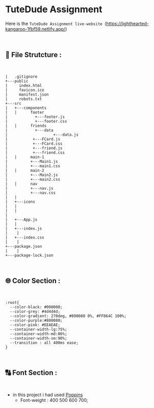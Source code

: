 # TuteDude Assignment

Here is the `TuteDude Assignment live-website
`(https://lighthearted-kangaroo-1fbf59.netlify.app/)

<br/>

## 📁 File Strutcture :

<br/>

```
|   .gitignore
+---public
|     index.html
|     favicon.ico
|     manifest.json
|     robots.txt
+---src
|   +---components
|   |      footer
|            +---footer.js
|            +---footer.css
|   |      friends
|            +---data
|                    +---data.js
|           +---FCard.js
|           +---FCard.css
|           +---friend.js
|           +---friend.css  
|   |      main-1
|          +---Main1.js
|          +---main1.css
|   |      main-2
|          +---Main2.js
|          +---main2.css
|   |      nav
|          +---nav.js
|          +---nav.css
|   |
|   +---icons
|   | 
|   |
|   
|   +---App.js
|   |
|   +---index.js
|    |
|   +---index.css
|    |
+---package.json
|    |
+---package-lock.json
```

<br/>

## 🌐 Color Section :

<br/>

```
:root{
  --color-black: #000000;
  --color-grey: #4d4d4d;
  --color-gradient: 270deg, #800080 0%, #FF864C 100%;
  --color-purple:#800080;
  --color-pink: #EEAEAE;
  --container-width-lg:75%;
  --container-width-md:86%;
  --container-width-sm:90%;
  --transition : all 400ms ease;
}
```

<br/>


## 🔠 Font Section : 

<br/>

- in this project i had used [Poppins](https://fonts.google.com/specimen/Poppins)
  - Font-weight : 400 500 600 700;

<br/>


